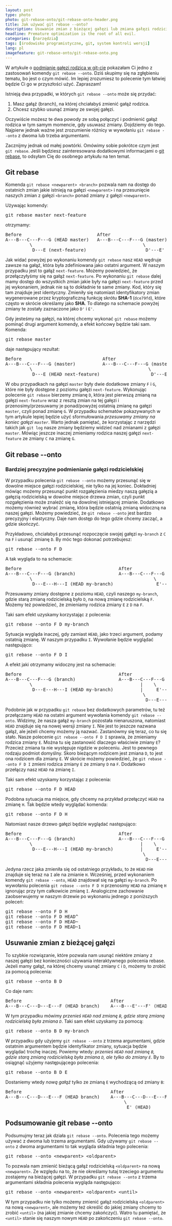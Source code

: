```yaml
---
layout: post
type: photo
photo: git-rebase-onto/git-rebase-onto-header.png
title: Jak używać git rebase --onto?
description: Usuwanie zmian z bieżącej gałęzi lub zmiana gałęzi rodzicielskiej
headline: Premature optimization is the root of all evil.
categories: [narzędzia]
tags: [środowisko programistyczne, git, system kontroli wersji]
lang: pl
imagefeature: git-rebase-onto/git-rebase-onto.png
---
```


W artykule o <a href="{{ site.baseurl }}/replace-parent-branch" title="Jak podmienić gałąź rodzica w git-cie?">podmianie gałęzi rodzica w git-cie</a> pokazałam Ci jedno z zastosowań komendy `git rebase --onto`. Dziś skupimy się na zgłębieniu tematu, bo jest o czym mówić. Im lepiej zrozumiesz to polecenie tym łatwiej będzie Ci go w przyszłości użyć. Zapraszam!

Istnieją dwa przypadki, w których `git rebase --onto` może się przydać:
1. Masz gałąź (branch), na której chciałabyś zmienić gałąź rodzica.
2. Chcesz szybko usunąć zmiany ze swojej gałęzi.

Oczywiście możesz te dwa powody ze sobą połączyć i podmienić gałąź rodzica w tym samym momencie, gdy usuwasz zmiany. Dojdziemy do tego. Najpierw jednak ważne jest zrozumienie różnicy w wywołaniu `git rebase --onto` z dwoma lub trzeba argumentami.

Zacznijmy jednak od małej powtórki. Omówimy sobie pokrótce czym jest `git rebase`. Jeśli będziesz zainteresowana dodatkowymi informacjami o <a href="{{ site.baseurl }}/git-rebase" title="Jak używać git rebase?">git rebase</a>, to odsyłam Cię do osobnego artykułu na ten temat.

## Git rebase

Komenda `git rebase <newparent> <branch>` pozwala nam na dostęp do ostatnich zmian jakie istnieją na gałęzi `<newparent>` i na przesunięcie naszych zmian z gałęzi `<branch>` ponad zmiany z gałęzi `<newparent>`.

Używając komendy:

<pre>
git rebase master next-feature
</pre>

otrzymamy:

<pre>
Before                            After
A---B---C---F---G (HEAD master)   A---B---C---F---G (master)
         \                                         \
          D---E (next-feature)                      D'---E' (HEAD next-feature)
</pre>

Jak widać powyżej po wykonaniu komendy `git rebase` nasz `HEAD` wędruje zawsze na gałąź, która była zdefiniowana jako ostatni argument. W naszym przypadku jest to gałąź `next-feature`. Możemy powiedzieć, że przełączyłyśmy się na gałąź `next-feature`. Po wykonaniu `git rebase` dalej mamy dostęp do wszystkich zmian jakie były na gałęzi `next-feature` przed jej wykonaniem, jednak nie są to dokładnie te same zmiany. Kod, który się tam znajduje jest identyczny. Zmieniły się natomiast identyfikatory zmian wygenerowane przez kryptograficzną funkcję skrótu **SHA-1** (`dce79fd`), które często w skrócie  określamy jako **SHA**. To dlatego na schemacie powyżej zmiany te zostały zaznaczone jako `D'` i `E'`.

Gdy jesteśmy na gałęzi, na której chcemy wykonać `git rebase` możemy pominąć drugi argument komendy, a efekt końcowy będzie taki sam. Komenda:

<pre>
git rebase master
</pre>

daje następujący rezultat:

<pre>
Before                              After
A---B---C---F---G (master)          A---B---C---F---G (master)
         \                                           \
          D---E (HEAD next-feature)                   D'---E' (HEAD next-feature)
</pre>

W obu przypadkach na gałęzi `master` były dwie dodatkowe zmiany `F` i `G`, które nie były dostępne z poziomu gałęzi `next-feature`. Wykonując polecenie `git rebase` bierzemy zmianę `D`, która jest pierwszą zmianą na gałęzi `next-feature` wraz z resztą zmian na tej gałęzi i przenosimy/przesuwamy je ponad/powyżej ostatnią zmianę na gałęzi `master`, czyli ponad zmianę `G`. W przypadku schematów pokazywanych w tym artykule lepiej będzie użyć sformułowania _przesuwamy zmiany na koniec gałęzi `master`_. Warto jednak pamiętać, że korzystając z narzędzi takich jak `git log` nasze zmiany będziemy widzieć nad zmianami z gałęzi `master`. Mówiąc jeszcze inaczej zmieniamy rodzica naszej gałęzi `next-feature` ze zmiany `C` na zmianę `G`.

## Git rebase --onto

### Bardziej precyzyjne podmienianie gałęzi rodzicielskiej

W przypadku polecenia `git rebase --onto` możemy przesunąć się w dowolne miejsce gałęzi rodzicielskiej, nie tylko na jej koniec. Dokładniej mówiąc możemy przesunąć punkt rozgałęzienia miedzy naszą gałęzią a gałęzią rodzicielską w dowolne miejsce drzewa zmian, czyli punkt rozgałęzienia może znaleźć się na dowolnej istniejącej zmianie. Dodatkowo możemy również wybrać zmianę, która będzie ostatnią zmianą widoczną na naszej gałęzi. Możemy powiedzieć, że `git rebase --onto` jest bardzo precyzyjny i elastyczny. Daje nam dostęp do tego gdzie chcemy zacząć, a gdzie skończyć.

Przykładowo, chciałabyś przesunąć rozpoczęcie swojej gałęzi `my-branch` z `C` na `F` i usunąć zmianę `D`. By móc tego dokonać potrzebujesz:

<pre>
git rebase --onto F D
</pre>

A tak wygląda to na schemacie:

<pre>
Before                                    After
A---B---C---F---G (branch)                A---B---C---F---G (branch)
         \                                             \
          D---E---H---I (HEAD my-branch)                E'---H'---I' (HEAD my-branch)
</pre>

Przesuwamy zmiany dostępne z poziomu `HEAD`, czyli naszego `my-branch`, gdzie starą zmianą rodzicielską było `D`, na nową zmianę rodzicielską `F`.  Możemy też powiedzieć, że zmieniamy rodzica zmiany `E` z `D` na `F`.

Taki sam efekt uzyskamy korzystając z polecenia:

<pre>
git rebase --onto F D my-branch
</pre>

Sytuacja wygląda inaczej, gdy zamiast `HEAD`, jako trzeci argument, podamy ostatnią zmianę. W naszym przypadku `I`. Wywołanie będzie wyglądać następująco:

<pre>
git rebase --onto F D I
</pre>

A efekt jaki otrzymamy widoczny jest na schemacie:

<pre>
Before                                    After
A---B---C---F---G (branch)                A---B---C---F---G (branch)
         \                                        |    \
          D---E---H---I (HEAD my-branch)          |     E'---H'---I' (HEAD)
                                                   \
                                                    D---E---H---I (my-branch)
</pre>

Podobnie jak w przypadku `git rebase` bez dodatkowych parametrów, tu też przełączamy `HEAD` na ostatni argument wywołania komendy `git rebase --onto`. Widzimy, że nasza gałąź `my-branch` pozostała nienaruszona, natomiast `HEAD` znajduje się na nowej wersji zmiany `I`. Nie jest to jeszcze nazwana gałąź, ale jeżeli chcemy możemy ją nazwać. Zastanówmy się teraz, co tu się stało. Nasze polecenie `git rebase --onto F D I` sprawia, że zmieniamy rodzica zmiany `E`. Można tu się zastanowić dlaczego właściwie zmiany `E`? Przecież zmiana ta nie występuje nigdzie w poleceniu. Jest to pewnego rodzaju podmiot domyślny. Skoro bieżącym rodzicem jest zmiana `D`, to jest ona rodzicem dla zmiany `E`. W skrócie możemy powiedzieć, że `git rebase --onto F D I` zmieni rodzica zmiany `E` ze zmiany `D` na `F`. Dodatkowo przełączy nasz `HEAD` na zmianę `I`.

Taki sam efekt uzyskamy korzystając z polecenia:

<pre>
git rebase --onto F D HEAD
</pre>

Podobna sytuacja ma miejsce, gdy chcemy na przykład przełączyć `HEAD` na zmianę `H`. Tak będzie wtedy wyglądać komenda:

<pre>
git rebase --onto F D H
</pre>

Natomiast nasze drzewo gałęzi będzie wyglądać następująco:

<pre>
Before                                    After
A---B---C---F---G (branch)                A---B---C---F---G (branch)
         \                                        |    \
          D---E---H---I (HEAD my-branch)          |     E'---H' (HEAD)
                                                   \
                                                    D---E---H---I (my-branch)
</pre>

Jedyna rzecz jaka zmieniła się od ostatniego przykładu, to że `HEAD` nie znajduje się teraz na `I` ale na zmianie `H`. Wcześniej, przed wykonaniem komendy `git rebase --onto`, `HEAD` znajdował się na gałęzi `my-branch`. Po wywołaniu polecenia `git rebase --onto F D H` przenosimy `HEAD` na zmianę `H` ignorując przy tym całkowicie zmianę `I`. Analogiczne zachowanie zaobserwujemy w naszym drzewie po wykonaniu jednego z poniższych poleceń:

<pre>
git rebase --onto F D H
git rebase --onto F D HEAD^
git rebase --onto F D HEAD~
git rebase --onto F D HEAD~1
</pre>

## Usuwanie zmian z bieżącej gałęzi

To szybkie rozwiązanie, które pozwala nam usunąć niektóre zmiany z naszej gałęzi bez konieczności używania interaktywnego polecenia rebase. Jeżeli mamy gałąź, na której chcemy usunąć zmiany `C` i `D`, możemy to zrobić za pomocą polecenia:

<pre>
git rebase --onto B D
</pre>

Co daje nam:

<pre>
Before                                 After
A---B---C---D---E---F (HEAD branch)    A---B---E'---F' (HEAD branch)
</pre>

W tym przypadku mówimy _przenieś `HEAD` nad zmianę `B`, gdzie starą zmianą rodzicielską była zmiana `D`_. Taki sam efekt uzyskamy za pomocą:

<pre>
git rebase --onto B D my-branch
</pre>

W przypadku gdy użyjemy `git rebase --onto` z trzema argumentami, gdzie ostatnim argumentem będzie identyfikator zmiany, sytuacja będzie wyglądać trochę inaczej. Powiemy wtedy: _przenieś `HEAD` nad zmianę `B`, gdzie starą zmianą rodzicielską była zmiana `D`, ale tylko do zmiany `E`_. By to osiągnąć użyjemy następującego polecenia:

<pre>
git rebase --onto B D E
</pre>

Dostaniemy wtedy _nową gałąź_ tylko ze zmianą `E` wychodzącą od zmiany `B`:

<pre>
Before                                 After
A---B---C---D---E---F (HEAD branch)    A---B---C---D---E---F (branch)
                                            \
                                             E' (HEAD)
</pre>

## Podsumowanie git rebase --onto

Podsumujmy teraz jak działa `git rebase --onto`. Polecenia tego możemy używać z dwoma lub trzema argumentami. Gdy używamy `git rebase --onto` z dwoma argumentami to tak wygląda składnia tego polecenia:

<pre>
git rebase --onto &lt;newparent&gt; &lt;oldparent&gt;
</pre>

To pozwala nam zmienić bieżącą gałąź rodzicielską `<oldparent>` na nową `<newparent>`. Ze względu na to, że nie określamy tutaj trzeciego argumentu zostajemy na bieżącej gałęzi. W przypadku `git rebase --onto` z trzema argumentami składnia polecenia wygląda następująco:

<pre>
git rebase --onto &lt;newparent&gt; &lt;oldparent> &lt;until&gt;
</pre>

W tym przypadku nie tylko możemy zmienić gałąź rodzicielską `<oldparent>` na nową `<newparent>`, ale możemy też określić do jakiej zmiany chcemy to zrobić `<until>` (na jakiej zmianie chcemy zakończyć). Watro tu pamiętać, że `<until>` stanie się naszym nowym `HEAD` po zakończeniu `git rebase --onto`.
